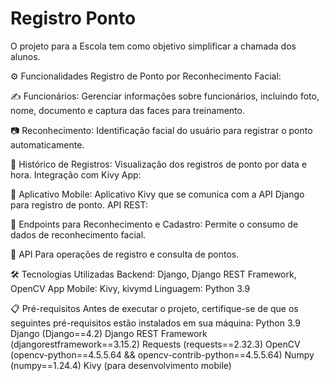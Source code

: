 # Registro Ponto
O projeto para a Escola tem como objetivo simplificar a chamada dos alunos.

 ⚙ Funcionalidades
 Registro de Ponto por Reconhecimento Facial:
 
 ✍ Funcionários Gerenciar informações sobre funcionários, incluindo foto, nome, documento e 
captura das faces para treinamento.
 
📷 Reconhecimento Identificação facial do usuário para registrar o ponto automaticamente.
 
🧾 Histórico de Registros Visualização dos registros de ponto por data e hora.
 Integração com Kivy App:
 
 📲 Aplicativo Mobile Aplicativo Kivy que se comunica com a API Django para registro de ponto.
API REST:

🔗 Endpoints para Reconhecimento e Cadastro Permite o consumo de dados de reconhecimento 
facial.

🔐 API Para operações de registro e consulta de pontos.
 
 🛠 Tecnologias Utilizadas
 Backend Django, Django REST Framework, OpenCV
 App Mobile Kivy, kivymd
 Linguagem Python 3.9
 
 📋 Pré-requisitos
 Antes de executar o projeto, certifique-se de que os seguintes pré-requisitos estão instalados em sua 
máquina:
 Python 3.9
 Django Django==4.2
 Django REST Framework (djangorestframework==3.15.2
 Requests (requests==2.32.3
 OpenCV (opencv-python==4.5.5.64 && opencv-contrib-python==4.5.5.64
 Numpy (numpy==1.24.4
 Kivy (para desenvolvimento mobile)
